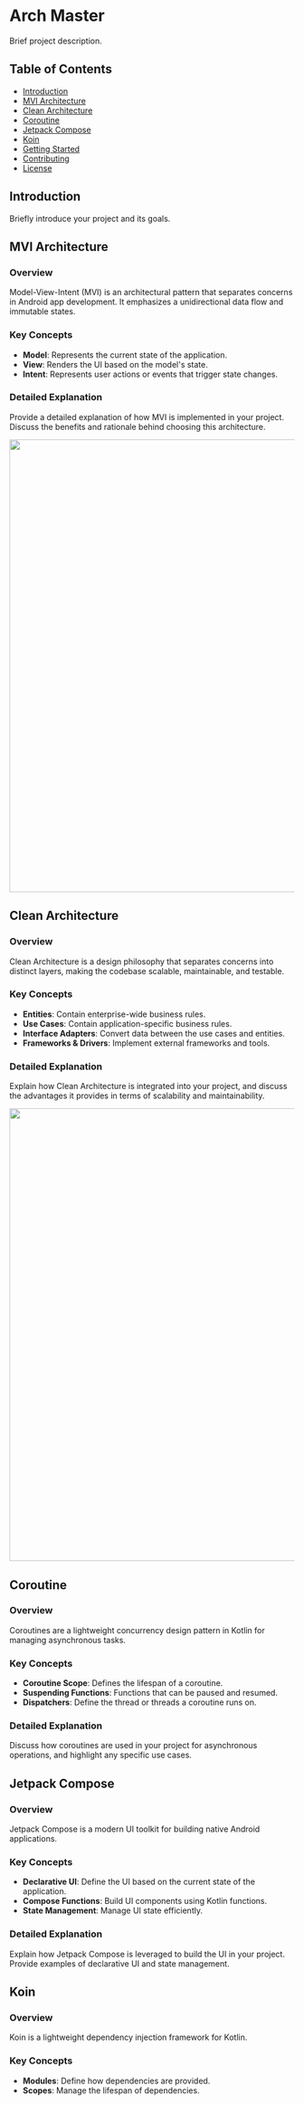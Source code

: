 # Arch Master

Brief project description.

## Table of Contents

- [Introduction](#introduction)
- [MVI Architecture](#mvi-architecture)
- [Clean Architecture](#clean-architecture)
- [Coroutine](#coroutine)
- [Jetpack Compose](#jetpack-compose)
- [Koin](#koin)
- [Getting Started](#getting-started)
- [Contributing](#contributing)
- [License](#license)

## Introduction

Briefly introduce your project and its goals.

## MVI Architecture

### Overview

Model-View-Intent (MVI) is an architectural pattern that separates concerns in Android app development. It emphasizes a unidirectional data flow and immutable states.

### Key Concepts

- **Model**: Represents the current state of the application.
- **View**: Renders the UI based on the model's state.
- **Intent**: Represents user actions or events that trigger state changes.

### Detailed Explanation

Provide a detailed explanation of how MVI is implemented in your project. Discuss the benefits and rationale behind choosing this architecture.

<img src="https://github.com/sajjadshahbazi/Clean-Architecture-MVI-Architecture-Coroutines-Koin/blob/main/media/2010300919151.jpeg?raw=true" width="800"/>


## Clean Architecture

### Overview

Clean Architecture is a design philosophy that separates concerns into distinct layers, making the codebase scalable, maintainable, and testable.

### Key Concepts

- **Entities**: Contain enterprise-wide business rules.
- **Use Cases**: Contain application-specific business rules.
- **Interface Adapters**: Convert data between the use cases and entities.
- **Frameworks & Drivers**: Implement external frameworks and tools.

### Detailed Explanation

Explain how Clean Architecture is integrated into your project, and discuss the advantages it provides in terms of scalability and maintainability.

<img src="https://github.com/sajjadshahbazi/Clean-Architecture-MVI-Architecture-Coroutines-Koin/blob/main/media/Artboard_15587.png?raw=true" width="800"/>

## Coroutine

### Overview

Coroutines are a lightweight concurrency design pattern in Kotlin for managing asynchronous tasks.

### Key Concepts

- **Coroutine Scope**: Defines the lifespan of a coroutine.
- **Suspending Functions**: Functions that can be paused and resumed.
- **Dispatchers**: Define the thread or threads a coroutine runs on.

### Detailed Explanation

Discuss how coroutines are used in your project for asynchronous operations, and highlight any specific use cases.

## Jetpack Compose

### Overview

Jetpack Compose is a modern UI toolkit for building native Android applications.

### Key Concepts

- **Declarative UI**: Define the UI based on the current state of the application.
- **Compose Functions**: Build UI components using Kotlin functions.
- **State Management**: Manage UI state efficiently.

### Detailed Explanation

Explain how Jetpack Compose is leveraged to build the UI in your project. Provide examples of declarative UI and state management.

## Koin

### Overview

Koin is a lightweight dependency injection framework for Kotlin.

### Key Concepts

- **Modules**: Define how dependencies are provided.
- **Scopes**: Manage the lifespan of dependencies.



